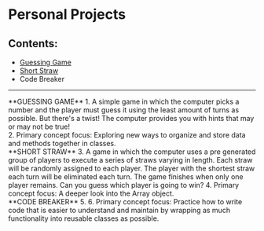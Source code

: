 # Personal Projects
## Contents:
- <a href ="https://github.com/kyrene-jackson/personal-projects/blob/master/guessing_game/guess.rb">Guessing Game</a>
- <a href="https://github.com/kyrene-jackson/personal-projects/blob/master/short_straw/straws.rb">Short Straw</a>
- Code Breaker
<hr>
**GUESSING GAME**
1. A simple game in which the computer picks a number and the player must guess it using the least amount of turns as possible. But there's a twist! The computer provides you with hints that may or may not be true!<br>
2. Primary concept focus: Exploring new ways to organize and store data and methods together in classes.
<br>
**SHORT STRAW**
3. A game in which the computer uses a pre generated group of players to execute a series of straws varying in length. Each straw will be randomly assigned to each player. The player with the shortest straw each turn will be eliminated each turn. The game finishes when only one player remains. Can you guess which player is going to win?
4. Primary concept focus: A deeper look into the Array object.
<br>
**CODE BREAKER**
5. 
6. Primary concept focus: Practice how to write code that is easier to understand and maintain by wrapping as much functionality into reusable classes as possible.
